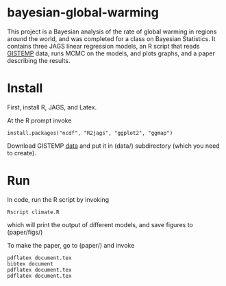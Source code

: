 bayesian-global-warming
=========================

This project is a Bayesian analysis of the rate of global warming in regions around
 the world, and was completed for a class on Bayesian Statistics. 
It contains three JAGS linear regression models, an R script that reads
<a href="http://data.giss.nasa.gov/gistemp/">GISTEMP</a> data, runs
 MCMC on the models, and plots graphs, and a paper describing the results.

Install
========

First, install R, JAGS, and Latex.

At the R prompt invoke
```
install.packages("ncdf", "R2jags", "ggplot2", "ggmap")
```

Download GISTEMP <a href="http://data.giss.nasa.gov/pub/gistemp/gistemp1200_ERSST.nc.gz">data</a> and put it in (data/) subdirectory (which you need to create).

Run
=====

In code, run the R script by invoking
```
Rscript climate.R
```
which will print the output of different models, and save figures
 to (paper/figs/)

To make the paper, go to (paper/) and invoke
```
pdflatex document.tex
bibtex document
pdflatex document.tex
pdflatex document.tex
```
